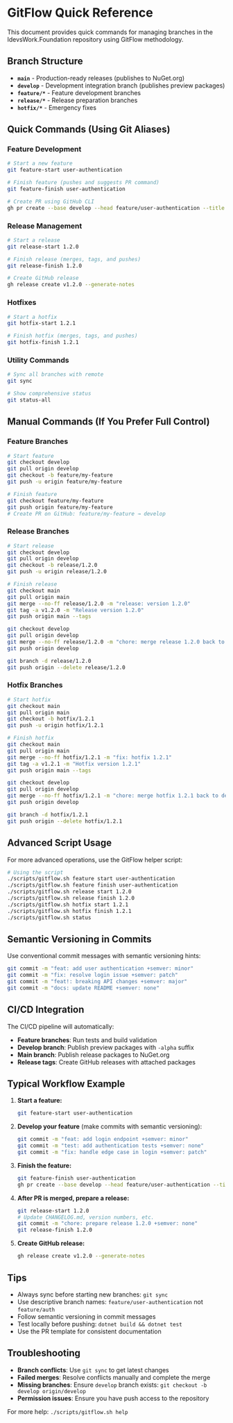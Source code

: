 # GitFlow Quick Reference

This document provides quick commands for managing branches in the IdevsWork.Foundation repository using GitFlow methodology.

## Branch Structure

- **`main`** - Production-ready releases (publishes to NuGet.org)
- **`develop`** - Development integration branch (publishes preview packages)
- **`feature/*`** - Feature development branches
- **`release/*`** - Release preparation branches  
- **`hotfix/*`** - Emergency fixes

## Quick Commands (Using Git Aliases)

### Feature Development

```bash
# Start a new feature
git feature-start user-authentication

# Finish feature (pushes and suggests PR command)
git feature-finish user-authentication

# Create PR using GitHub CLI
gh pr create --base develop --head feature/user-authentication --title "feat: user authentication"
```

### Release Management

```bash
# Start a release
git release-start 1.2.0

# Finish release (merges, tags, and pushes)
git release-finish 1.2.0

# Create GitHub release
gh release create v1.2.0 --generate-notes
```

### Hotfixes

```bash
# Start a hotfix
git hotfix-start 1.2.1

# Finish hotfix (merges, tags, and pushes)
git hotfix-finish 1.2.1
```

### Utility Commands

```bash
# Sync all branches with remote
git sync

# Show comprehensive status
git status-all
```

## Manual Commands (If You Prefer Full Control)

### Feature Branches

```bash
# Start feature
git checkout develop
git pull origin develop  
git checkout -b feature/my-feature
git push -u origin feature/my-feature

# Finish feature  
git checkout feature/my-feature
git push origin feature/my-feature
# Create PR on GitHub: feature/my-feature → develop
```

### Release Branches

```bash
# Start release
git checkout develop
git pull origin develop
git checkout -b release/1.2.0
git push -u origin release/1.2.0

# Finish release
git checkout main
git pull origin main
git merge --no-ff release/1.2.0 -m "release: version 1.2.0"
git tag -a v1.2.0 -m "Release version 1.2.0"
git push origin main --tags

git checkout develop  
git pull origin develop
git merge --no-ff release/1.2.0 -m "chore: merge release 1.2.0 back to develop"
git push origin develop

git branch -d release/1.2.0
git push origin --delete release/1.2.0
```

### Hotfix Branches

```bash
# Start hotfix
git checkout main
git pull origin main
git checkout -b hotfix/1.2.1
git push -u origin hotfix/1.2.1

# Finish hotfix
git checkout main
git pull origin main
git merge --no-ff hotfix/1.2.1 -m "fix: hotfix 1.2.1"
git tag -a v1.2.1 -m "Hotfix version 1.2.1"
git push origin main --tags

git checkout develop
git pull origin develop  
git merge --no-ff hotfix/1.2.1 -m "chore: merge hotfix 1.2.1 back to develop"
git push origin develop

git branch -d hotfix/1.2.1
git push origin --delete hotfix/1.2.1
```

## Advanced Script Usage

For more advanced operations, use the GitFlow helper script:

```bash
# Using the script
./scripts/gitflow.sh feature start user-authentication
./scripts/gitflow.sh feature finish user-authentication
./scripts/gitflow.sh release start 1.2.0
./scripts/gitflow.sh release finish 1.2.0
./scripts/gitflow.sh hotfix start 1.2.1
./scripts/gitflow.sh hotfix finish 1.2.1
./scripts/gitflow.sh status
```

## Semantic Versioning in Commits

Use conventional commit messages with semantic versioning hints:

```bash
git commit -m "feat: add user authentication +semver: minor"
git commit -m "fix: resolve login issue +semver: patch"  
git commit -m "feat!: breaking API changes +semver: major"
git commit -m "docs: update README +semver: none"
```

## CI/CD Integration

The CI/CD pipeline will automatically:

- **Feature branches**: Run tests and build validation
- **Develop branch**: Publish preview packages with `-alpha` suffix
- **Main branch**: Publish release packages to NuGet.org
- **Release tags**: Create GitHub releases with attached packages

## Typical Workflow Example

1. **Start a feature:**
   ```bash
   git feature-start user-authentication
   ```

2. **Develop your feature** (make commits with semantic versioning):
   ```bash
   git commit -m "feat: add login endpoint +semver: minor"
   git commit -m "test: add authentication tests +semver: none"
   git commit -m "fix: handle edge case in login +semver: patch"
   ```

3. **Finish the feature:**
   ```bash
   git feature-finish user-authentication
   gh pr create --base develop --head feature/user-authentication --title "feat: user authentication"
   ```

4. **After PR is merged, prepare a release:**
   ```bash
   git release-start 1.2.0
   # Update CHANGELOG.md, version numbers, etc.
   git commit -m "chore: prepare release 1.2.0 +semver: none"
   git release-finish 1.2.0
   ```

5. **Create GitHub release:**
   ```bash
   gh release create v1.2.0 --generate-notes
   ```

## Tips

- Always sync before starting new branches: `git sync`
- Use descriptive branch names: `feature/user-authentication` not `feature/auth`
- Follow semantic versioning in commit messages
- Test locally before pushing: `dotnet build && dotnet test`
- Use the PR template for consistent documentation

## Troubleshooting

- **Branch conflicts**: Use `git sync` to get latest changes
- **Failed merges**: Resolve conflicts manually and complete the merge
- **Missing branches**: Ensure `develop` branch exists: `git checkout -b develop origin/develop`
- **Permission issues**: Ensure you have push access to the repository

For more help: `./scripts/gitflow.sh help`
